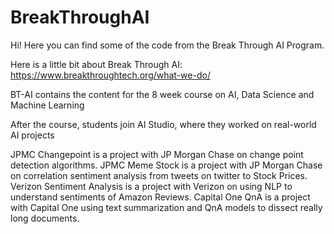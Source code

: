 # BreakThroughAI

Hi! Here you can find some of the code from the Break Through AI Program.

Here is a little bit about Break Through AI:
https://www.breakthroughtech.org/what-we-do/

BT-AI contains the content for the 8 week course on AI, Data Science and Machine Learning

After the course, students join AI Studio, where they worked on real-world AI projects

JPMC Changepoint is a project with JP Morgan Chase on change point detection algorithms.
JPMC Meme Stock is a project with JP Morgan Chase on correlation sentiment analysis from tweets on twitter to Stock Prices.
Verizon Sentiment Analysis is a project with Verizon on using NLP to understand sentiments of Amazon Reviews.
Capital One QnA is a project with Capital One using text summarization and QnA models to dissect really long documents.
